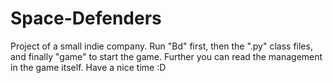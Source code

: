 # Space-Defenders
Project of a small indie company. Run "Bd" first, then the ".py" class files, and finally "game" to start the game. Further you can read the management in the game itself. Have a nice time :D
